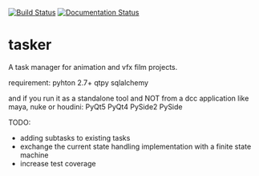 [![Build Status](https://travis-ci.org/DominikPott/tasker.svg?branch=master)](https://travis-ci.org/DominikPott/tasker)
[![Documentation Status](https://readthedocs.org/projects/tasker/badge/?version=latest)](http://tasker.readthedocs.io/en/latest/?badge=latest)
# tasker
A task manager for animation and vfx film projects.

requirement:
pyhton 2.7+
qtpy
sqlalchemy

and if you run it as a standalone tool and NOT from a dcc application like maya, nuke or houdini:
PyQt5
PyQt4
PySide2
PySide

TODO:
- adding subtasks to existing tasks
- exchange the current state handling implementation with a finite state machine
- increase test coverage